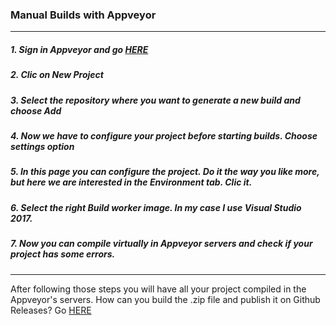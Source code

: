 ### Manual Builds with Appveyor

---

##### 1. Sign in Appveyor and go [HERE](https://ci.appveyor.com/projects)
##### 2. Clic on New Project
##### 3. Select the repository where you want to generate a new build and choose Add
##### 4. Now we have to configure your project before starting builds. Choose settings option
##### 5. In this page you can configure the project. Do it the way you like more, but here we are interested in the Environment tab. Clic it.
##### 6. Select the right Build worker image. In my case I use Visual Studio 2017.
##### 7. Now you can compile virtually in Appveyor servers and check if your project has some errors.

---

After following those steps you will have all your project compiled in the Appveyor's servers. 
How can you build the .zip file and publish it on Github Releases? Go [HERE](https://jony635.github.io/Automated-Builds-with-Appveyor/publishing_files)
